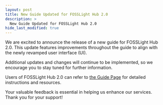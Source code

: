 ```yaml
---
layout: post
title: New Guide Updated for FOSSLight Hub 2.0
description: >
  New Guide Updated for FOSSLight Hub 2.0
hide_last_modified: true
---
```


We are excited to announce the release of a new guide for FOSSLight Hub 2.0. 
This update features improvements throughout the guide to align with the newly revamped user interface (UI).

Additional updates and changes will continue to be implemented, so we encourage you to stay tuned for further information.

Users of FOSSLight Hub 2.0 can refer to [the Guide Page](https://fosslight.org/hub-guide-en/) 
for detailed instructions and resources.

Your valuable feedback is essential in helping us enhance our services. Thank you for your support!
